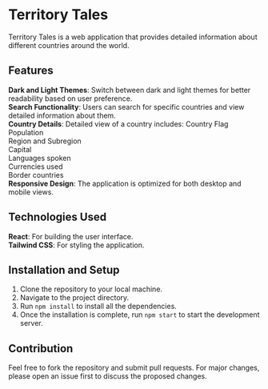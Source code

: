    # Territory Tales

Territory Tales is a web application that provides detailed information about different countries around the world.  

## Features

 **Dark and Light Themes**: Switch between dark and light themes for better readability based on user preference.  
 **Search Functionality**: Users can search for specific countries and view detailed information about them.  
 **Country Details**: Detailed view of a country includes:
   Country Flag  
   Population  
   Region and Subregion  
   Capital  
   Languages spoken  
   Currencies used  
   Border countries  
 **Responsive Design**: The application is optimized for both desktop and mobile views.  

## Technologies Used

 **React**: For building the user interface.  
 **Tailwind CSS**: For styling the application.  

## Installation and Setup

1. Clone the repository to your local machine.    
2. Navigate to the project directory.  
3. Run `npm install` to install all the dependencies.  
4. Once the installation is complete, run `npm start` to start the development server.  

## Contribution

Feel free to fork the repository and submit pull requests. For major changes, please open an issue first to discuss the proposed changes.  

